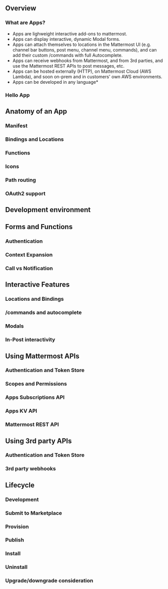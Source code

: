 ## Overview
### What are Apps?
- Apps are lighweight interactive add-ons to mattermost. 
- Apps can display interactive, dynamic Modal forms.
- Apps can attach themselves to locations in the Mattermost UI (e.g. channel bar buttons, post menu, channel menu, commands), and can add their custom /commands with full Autocomplete.
- Apps can receive webhooks from Mattermost, and from 3rd parties, and use the Mattermost REST APIs to post messages, etc. 
- Apps can be hosted externally (HTTP), on Mattermost Cloud (AWS Lambda), and soon on-prem and in customers' own AWS environments.
- Apps can be developed in any language*

### Hello App

## Anatomy of an App
### Manifest
### Bindings and Locations
### Functions
### Icons 
### Path routing
### OAuth2 support

## Development environment

## Forms and Functions
### Authentication
### Context Expansion
### Call vs Notification

## Interactive Features
### Locations and Bindings
### /commands and autocomplete
### Modals
### In-Post interactivity

## Using Mattermost APIs
### Authentication and Token Store
### Scopes and Permissions
### Apps Subscriptions API
### Apps KV API
### Mattermost REST API

## Using 3rd party APIs
### Authentication and Token Store
### 3rd party webhooks

## Lifecycle
### Development
### Submit to Marketplace
### Provision
### Publish
### Install
### Uninstall
### Upgrade/downgrade consideration